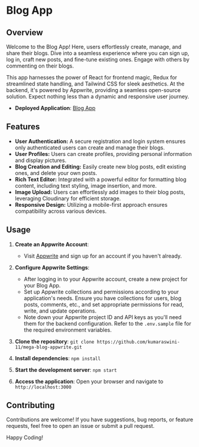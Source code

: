 # Blog App

<!-- ![Blog App Logo](actual-link-to-logo.png) -->

## Overview
Welcome to the Blog App! Here, users effortlessly create, manage, and share their blogs. Dive into a seamless experience where you can sign up, log in, craft new posts, and fine-tune existing ones. Engage with others by commenting on their blogs.

This app harnesses the power of React for frontend magic, Redux for streamlined state handling, and Tailwind CSS for sleek aesthetics. At the backend, it's powered by Appwrite, providing a seamless open-source solution. Expect nothing less than a dynamic and responsive user journey.

- **Deployed Application**: [Blog App](https://voluble-zuccutto-fdde0b.netlify.app/)

## Features

- **User Authentication:** A secure registration and login system ensures only authenticated users can create and manage their blogs.
- **User Profiles:** Users can create profiles, providing personal information and display pictures.
- **Blog Creation and Editing:** Easily create new blog posts, edit existing ones, and delete your own posts.
- **Rich Text Editor:** Integrated with a powerful editor for formatting blog content, including text styling, image insertion, and more.
- **Image Upload:** Users can effortlessly add images to their blog posts, leveraging Cloudinary for efficient storage.
- **Responsive Design:** Utilizing a mobile-first approach ensures compatibility across various devices.

## Usage

1. **Create an Appwrite Account**: 
   - Visit [Appwrite](https://appwrite.io/) and sign up for an account if you haven't already.
   
2. **Configure Appwrite Settings**:
   - After logging in to your Appwrite account, create a new project for your Blog App.
   - Set up Appwrite collections and permissions according to your application's needs. Ensure you have collections for users, blog posts, comments, etc., and set appropriate permissions for read, write, and update operations.
   - Note down your Appwrite project ID and API keys as you'll need them for the backend configuration. Refer to the `.env.sample` file for the required environment variables.
   
3. **Clone the repository**: `git clone https://github.com/kumaraswini-11/mega-blog-appwrite.git`

4. **Install dependencies**: `npm install`

5. **Start the development server**: `npm start`

6. **Access the application**: Open your browser and navigate to `http://localhost:3000`

## Contributing

Contributions are welcome! If you have suggestions, bug reports, or feature requests, feel free to open an issue or submit a pull request. 

Happy Coding!
